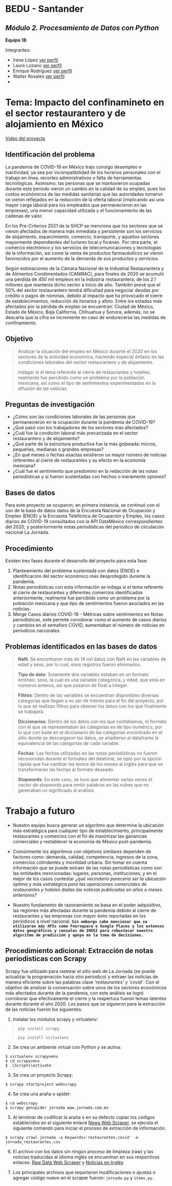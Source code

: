 # BEDU - Santander
## *Módulo 2. Procesamiento de Datos con Python*

**Equipo 18**

Integrantes:
- Irene López [ver perfil](https://www.linkedin.com/in/irene-lopez-rodriguez/)
- Laura Lozano [ver perfil](https://www.linkedin.com/in/laura-lozano-bautista/)
- Enrique Rodríguez [ver perfil](https://www.linkedin.com/in/enrique-rodriguez97/)
- Walter Rosales [ver perfil]()
- 
# Tema: **Impacto del confinamineto en el sector restaurantero y de alojamiento en México**

[Video del proyecto](https://youtu.be/n-_0N_6R-FY)

## Identificación del problema
La pandemia de COVID-19 en México trajo consigo desempleo e inactividad, ya sea por incompatibilidad de los horarios personales con el trabajo en línea, recortes administrativos o falta de herramientas tecnológicas. Asimismo, las personas que se mantuvieron ocupadas durante este periodo vieron un cambio en la calidad de su empleo, pues los costos económicos de las medidas sanitarias que las autoridades tomaron se vieron reflejados en la reducción de la oferta laboral (implicando así una mayor carga laboral para los empleados que permanecieron en las empresas), una menor capacidad utilizada y el funcionamiento de las cadenas de valor.

En los Pre-Criterios 2021 de la SHCP se menciona que los sectores que se vieron afectados de manera más inmediata y persistente son los servicios de alojamiento, esparcimiento, comercio, transporte, y aquellos sectores mayormente dependientes del turismo local y foráneo. Por otra parte, el comercio electrónico y los servicios de telecomunicaciones y tecnologías de la información, así como la venta de productos farmacéuticos se vieron favorecidos por el aumento de la demanda de sus productos y servicios. 

Según estimaciones de la Cámara Nacional de la Industrial Restaurantera y de Alimentos Condimentados (CANIRAC), para finales de 2020 se acumuló una pérdida  de 450 mil empleos en la industria restaurantera, de los 2.1 millones que mantenía dicho sector a inicio de año. También prevé que el 50% del sector restaurantero tendrá dificultad para negociar deudas por crédito o pagos de nóminas, debido al impacto que ha provocado el cierre de establecimientos, reducción de horarios y aforo. Entre los estados más afectados por la pérdida de empleo se encuentran: Ciudad de México, Estado de México, Baja California, Chihuahua y Sonora, además, no se descarta que la cifra se incremente en caso de endurecerse las medidas de confinamiento.


## Objetivo
> Analizar la situación del empleo en México durante el 2020 en los sectores de la actividad económica, haciendo especial énfasis en las condiciones laborales del sector restaurantero y de alojamiento.

> Indagar si el tema referente al cierre de restaurantes y hoteles, realmente fue percibido como un problema por la población mexicana, así como el tipo de sentimientos experimentados en la difusión de las noticias.

## Preguntas de investigación
*	¿Cómo son las condiciones laborales de las personas que permanecieron en la ocupación durante la pandemia de COVID-19? 
*	¿Qué pasó con los trabajadores de los sectores más afectados? 
*	¿Cuál fue la condición laboral más precarizada en el sector restaurantero y de alojamiento?
*	¿Qué parte de la estructura productiva fue la más golpeada: micros, pequeñas, medianas o grandes empresas?
*   ¿En qué meses o fechas exactas existieron un mayor número de noticias referentes al cierre de restaurantes y su efecto en la economía mexicana?
*   ¿Cuál fue el sentimiento que predomino en la redacción de las notas periodisticas y si fueron sustentadas con hechos o meramente opiones?

## Bases de datos
Para este proyecto se ocuparon, en primera instancia, se continuó con el uso de la base de datos datos de la Encuesta Nacional de Ocupación y Empleo (ENOE) y la Encuesta Telefónica de Ocupación y Empleo, los casos diarios de COVID-19 consultados con la API DataMéxico correspondientes del 2020, y posteriormente notas periodísticas del periodico de circulación nacional La Jornada.

## Procedimiento

Existen tres fases durante el desarrollo del proyecto para esta fase: 
1. Planteamiento del problema sustentada con datos 
(ENOE) e identificación del sector económico más desprotegido durante la pandemia.
2. Notas periodísticas con esta información se indaga si el tema referente al cierre de restaurantes y diferentes comercios identificados anteriormente, realmente fue percibido como un problema por la población mexicana y que tipo de sentimientos fueron asociados en las noticias. 
3. Merge Casos diarios COVID-19 - Métricas sobre sentimientos en Notas periodísticas, este permite corroborar como el aumento de casos diarios y cambios en el semaforo COVID, aumentaban el número de noticias en periodicos nacionales.

## Problemas identificados en las bases de datos
> **NaN**: Se encontraron más de 14 mil datos con NaN en las variables de edad y sexo, por lo cual, esos registros fueron eliminados.

> **Tipo de dato**: Solamente dos variables estaban en un formato erróneo, sexo, la cual es una variable categórica, y edad, que está en números enteros, así que pasaron de float a integer.

> **Filtros**: Dentro de las variables se encuentran disponibles diversas categorías que llegan a no ser de interés para el fin del proyecto, por lo que se realizan filtros para obtener los datos con los que finalmente se trabajará.

> **Diccionarios**: Dentro de los datos con los que contábamos, el formato con el que se representaban las categorías es de tipo numérico, por lo que con base en el diccionario de las categorías encontrado en el sitio donde se descargaron los datos, se añadieron al dataframe la equivalencia de las categorías de cada variable.

> **Fechas**: Las fechas utilizadas en las notas periodísticas no fueron reconocidas durante el formateo del datetime, se optó por la opción rápida que fue cambiar los textos de los meses al inglés para que se transformarán las fechas al formato deseado.

> **Stopwords**: En este caso, se tuvo que alimentar varias veces el vector de stopwords para omitir palabras en las nubes que no generaban un significado al análisis. 

# **Trabajo a futuro**
* Nuestro equipo busca generar un algoritmo que determine la ubicación más estratégica para cualquier tipo de establecimiento, principalmente restaurantes y comercios con el fin de maximizar las ganancias comerciales y restablecer la economía de México post-pandemia. 

* Comúnmente los algoritmos con objetivos similares dependen de factores como: demanda, calidad, competencia, ingresos de la zona, comercios colindantes y movilidad urbana. Sin tomar en cuenta información que se puede extraer de las notas periodísticas como son las entidades mencionadas: lugares, personas, instituciones, y en el mejor de los casos contestar *¿qué vecindario parecería ser la ubicación óptima y más estratégica para las operaciones comerciales de restaurantes y hoteles dadas las noticias publicadas en años o meses anteriores?*
 
* Nuestro fundamento de razonamiento se basa en el poder adquisitivo, las regiones más afectadas durante la pandemia debido al cierre de restaurantes y las empresas con mayor éxito reportadas en los periódicos a nivel nacional. **`Sin embargo cabe mencionar que se utilizaran más APIs como Foursquare o Google Places y los extensos datos geográficos y censales de INEGI para robustecer nuestro algoritmo de predicción y apoyo en la toma de decisiones. `**

## Procedimiento adicional: Extracción de notas periodísticas con Scrapy
Scrapy fue utilizado para rastrear el sitio web de La Jornada (se puede actualizar la programación hacia otro periodico) y extraer las noticias de manera eficiente sobre las palabras clave *'restaurantes'* y *'covid'*. Con el objetivo de analizar la conversación sobre unos de los sectores económicos más afectados durante de la pandemia, con este análisis se logró corroborar que efectivamente el cierre y la reapertura fueron temas latentes durante durante el año 2020.  Los pasos que se siguieron para la extracción de las noticias fueron los siguientes:
1. Instalar los módulos scrapy y virtualenv:

> `pip install scrapy`

> `pip install virtualenv`

2. Se crea un ambiente virtual con Python y se activa:

```
$ virtualenv scrapyvenv
$ cd scrapyvenv
$ .\Scripts\activate
```
3. Se crea un proyecto Scrapy:

```
$ scrapy startproject webscrapy
```
4. Se crea una araña o spider:

```
$ cd webscrapy
$ scrapy genspider jornada www.jornada.com.mx
```
5. Al terminar de codificar la araña o en su defecto copiar los códigos establecidos en el siguiente enlace [News Web Scraper](https://github.com/Walt9819/factores-impacto-desempleo-mexico/tree/main/Python/newsscrapper), se ejecuta el siguiente comando para iniciar el proceso de extracción de información:

```
$ scrapy crawl jornada -a Keywords='restaurantes,covid' -o jornada_restaurantes.csv
```

6. El archivo con los datos sin ningún proceso de limpieza (raw) y las noticias traducidas al idioma inglés se encuentran en sus respectivos enlaces: [Raw Data Web Scraper](https://raw.githubusercontent.com/Walt9819/factores-impacto-desempleo-mexico/main/Python/data/jornada_restaurantes.csv) y [Noticias en Inglés](https://raw.githubusercontent.com/Walt9819/factores-impacto-desempleo-mexico/main/Python/data/translated_news.csv)

7. Los principales archivos que requirieron modificaciones o ajustes o agregar código nuevo en el scraper fueron: `jornada.py` y `items.py`.
